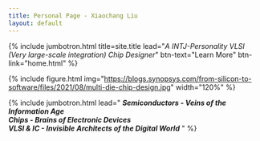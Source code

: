 ```yaml
---
title: Personal Page - Xiaochang Liu
layout: default
---
```


{% include jumbotron.html title=site.title lead="<i>A INTJ-Personality VLSI (Very large-scale integration) Chip Designer</i>" btn-text="Learn More" btn-link="home.html" %}

{% include figure.html img="https://blogs.synopsys.com/from-silicon-to-software/files/2021/08/multi-die-chip-design.jpg" width="120%" %}

{% include jumbotron.html lead="
<b><i>Semiconductors - Veins of the Information Age</i></b> <br>
<b><i>Chips - Brains of Electronic Devices</i></b> <br>
<b><i>VLSI & IC - Invisible Architects of the Digital World</i></b>
" %}